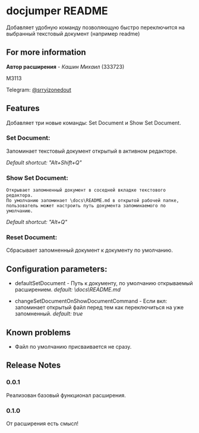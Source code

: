 # docjumper README

Добавляет удобную команду позволяющую быстро переключится на выбранный текстовый документ (например readme)

## For more information

**Автор расширения** - *Кашин Михаил* (333723)

M3113

Telegram: [@srryizonedout](https://t.me/srryizonedout/)

## Features

Добавляет три новые команды: Set Document и Show Set Document.

### Set Document:

Запоминает текстовый документ открытый в активном редакторе.

*Default shortcut: "Alt+Shift+Q"*

### Show Set Document:

    Открывает запомненный документ в соседней вкладке текстового редактора.
    По умолчанию запоминает \docs\README.md в открытой рабочей папке, пользователь может настроить путь документа запоминаемого по умолчанию.
    
*Default shortcut: "Alt+Q"*

### Reset Document:

Сбрасывает запомненный документ к документу по умолчанию.

## Configuration parameters:

- defaultSetDocument - Путь к документу, по умолчанию открываемый расширением. *default: \docs\README.md*

- changeSetDocumentOnShowDocumentCommand - Если вкл: запоминает открытый файл перед тем как переключиться на уже запомненный. *default: true*

## Known problems

- Файл по умолчанию присваивается не сразу.

## Release Notes

### 0.0.1

Реализован базовый функционал расширения.

### 0.1.0

От расширения есть смысл!
